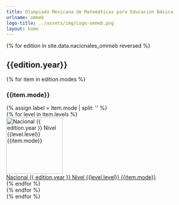 ```yaml
---
title: Olimpiada Mexicana de Matemáticas para Educación Básica
urlname: ommeb
logo-title: ../assets/img/Logo-ommeb.png
layout: home
---
```


{% for edition in site.data.nacionales_ommeb reversed %}
<div class="row">
	<div class="col mb-3">
	<h2 class="text-center">{{edition.year}}</h2>
	{% for item in edition.modes %}
  <h3>{{item.mode}}</h3>
	{% assign label = item.mode | split: '' %}
  <div class="row row-cols-1 row-cols-xl-4 row-cols-md-3 g-4">
	{% for level in item.levels %}
			<div class="col">
				<div class="card h-100 mb-3">
					<a
						href="{{site.baseurl}}assets/pdf/Nacionales/OMMEB/{{edition.year}}-{{label[0]}}-N{{level.level}}.pdf"
						target="_blank"
						rel="noopener noreferrer"
					>
						<img
							height="150px"
							style="object-fit: contain;"
							class="card-img-top border-bottom bg-white"
							src="{{site.baseurl}}assets/img/{{edition.thumbnail}}"
							alt="Nacional {{ edition.year }} Nivel {{level.level}} {{item.mode}}">
					</a>
					<div class="card-body">
						<a
							href="{{site.baseurl}}assets/pdf/Nacionales/OMMEB/{{edition.year}}-{{label[0]}}-N{{level.level}}.pdf"
							target="_blank"
							class="card-link"
							rel="noopener noreferrer"
						>Nacional {{ edition.year }} Nivel {{level.level}} {{item.mode}}</a>
					</div>
				</div>
			</div>
    {% endfor %}
    </div>
    {% endfor %}
  </div>
</div>
{% endfor %}